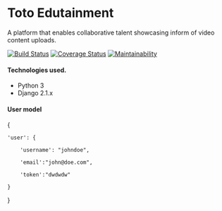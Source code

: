 # Toto Edutainment
A platform that enables collaborative talent showcasing inform of video content uploads.

[![Build Status](https://travis-ci.org/armstrongsouljah/totoe.svg?branch=develop)](https://travis-ci.org/armstrongsouljah/totoe) [![Coverage Status](https://coveralls.io/repos/github/armstrongsouljah/totoe/badge.svg?branch=develop)](https://coveralls.io/github/armstrongsouljah/totoe?branch=develop) [![Maintainability](https://api.codeclimate.com/v1/badges/51db27ffe2d8f7f51fe3/maintainability)](https://codeclimate.com/github/armstrongsouljah/totoe/maintainability)

#### Technologies used.
- Python 3
- Django 2.1.x

#### User model
{
    
    'user': {
        
        'username': "johndoe",
        
        'email':"john@doe.com",
        
        'token':"dwdwdw"
   
    }

}